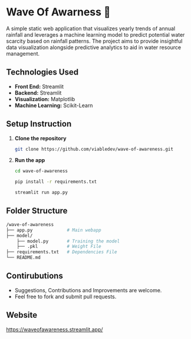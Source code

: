 # Wave Of Awarness 🌊

A simple static web application that visualizes yearly trends of annual rainfall and leverages a machine learning model to predict potential water scarcity based on rainfall patterns. The project aims to provide insightful data visualization alongside predictive analytics to aid in water resource management.

## Technologies Used
- **Front End:** Streamlit
- **Backend:** Streamlit
- **Visualization:** Matplotlib
- **Machine Learning:** Scikit-Learn 

## Setup Instruction
1. **Clone the repository**
   ```bash
   git clone https://github.com/viabledev/wave-of-awareness.git
   ```
2. **Run the app**
   ```bash
   cd wave-of-awareness
   ```
   ```bash
   pip install -r requirements.txt
   ```
   ```bash
   streamlit run app.py
   ```
## Folder Structure
```bash
/wave-of-awareness
├── app.py             # Main webapp
├── model/              
    ├── model.py       # Training the model
    ├── .pkl           # Weight File
├── requirements.txt   # Dependencies File 
└── README.md 
```

## **Contirubutions**
- Suggestions, Contributions and Improvements are welcome.
- Feel free to fork and submit pull requests. 

## Website 
https://waveofawareness.streamlit.app/
